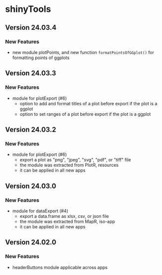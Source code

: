 # shinyTools

## Version 24.03.4

### New Features
- new module plotPoints, and new function `formatPointsOfGGplot()` for formatting points of ggplots

## Version 24.03.3

### New Features
- module for plotExport (#6)
  - option to add and format titles of a plot before export if the plot is a ggplot
  - option to set ranges of a plot before export if the plot is a ggplot

## Version 24.03.2

### New Features
- module for plotExport (#6)
  - export a plot as "png", "jpeg", "svg", "pdf", or "tiff" file
  - the module was extracted from PlotR, resources
  - it can be applied in all new apps

## Version 24.03.0

### New Features
- module for dataExport (#4)
  - export a data.frame as xlsx, csv, or json file
  - the module was extracted from MapR, iso-app
  - it can be applied in all new apps

## Version 24.02.0

### New Features
- headerButtons module applicable across apps
